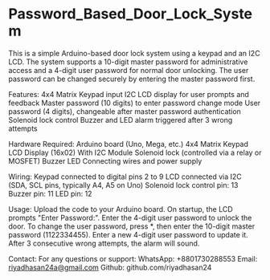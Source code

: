 # Password_Based_Door_Lock_System

This is a simple Arduino-based door lock system using a keypad and an I2C LCD. The system supports a 10-digit master password for administrative access and a 4-digit user password for normal door unlocking. The user password can be changed securely by entering the master password first.


Features:
4x4 Matrix Keypad input
I2C LCD display for user prompts and feedback
Master password (10 digits) to enter password change mode
User password (4 digits), changeable after master password authentication
Solenoid lock control
Buzzer and LED alarm triggered after 3 wrong attempts


Hardware Required:
Arduino board (Uno, Mega, etc.)
4x4 Matrix Keypad
LCD Display (16x02) With I2C Module
Solenoid lock (controlled via a relay or MOSFET)
Buzzer
LED
Connecting wires and power supply


Wiring:
Keypad connected to digital pins 2 to 9
LCD connected via I2C (SDA, SCL pins, typically A4, A5 on Uno)
Solenoid lock control pin: 13
Buzzer pin: 11
LED pin: 12


Usage:
Upload the code to your Arduino board.
On startup, the LCD prompts "Enter Password:".
Enter the 4-digit user password to unlock the door.
To change the user password, press *, then enter the 10-digit master password (1122334455).
Enter a new 4-digit user password to update it.
After 3 consecutive wrong attempts, the alarm will sound.


Contact:
For any questions or support:
WhatsApp: +8801730288553
Email: riyadhasan24a@gmail.com
Github: github.com/riyadhasan24

